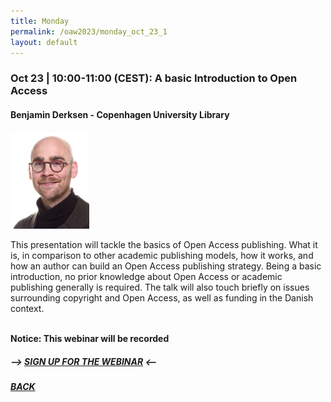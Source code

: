 ```yaml
---
title: Monday
permalink: /oaw2023/monday_oct_23_1
layout: default
---
```


### Oct 23 | 10:00-11:00 (CEST): A basic Introduction to Open Access

#### Benjamin Derksen - Copenhagen University Library

<img src="/images/bder kopier.jpg" alt="Benjamin Derksen" style="height: 25%; width:25%;"/>

This presentation will tackle the basics of Open Access publishing. What it is, in comparison to other academic publishing models, how it works, and how an author can build an Open Access publishing strategy. Being a basic introduction, no prior knowledge about Open Access or academic publishing generally is required. The talk will also touch briefly on issues surrounding copyright and Open Access, as well as funding in the Danish context.<br><br>

**Notice: This webinar will be recorded**

##### --> [SIGN UP FOR THE WEBINAR](https://docs.google.com/forms/d/e/1FAIpQLSd1RALcLRO2hHmQ2f1gL9SifTxv5BNK5D7E5na5nu3UyA8Xlg/viewform?usp=sf_link) <--

##### [BACK](https://openaccess.dk/oaw2023#programme-of-the-danish-open-access-week-2023)

